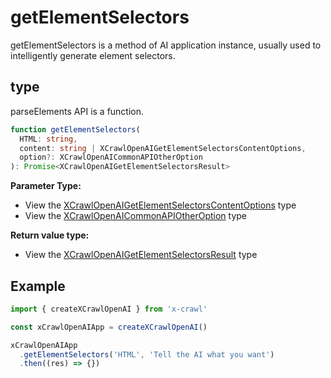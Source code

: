 # getElementSelectors

getElementSelectors is a method of AI application instance, usually used to intelligently generate element selectors.

## type

parseElements API is a function.

```ts
function getElementSelectors(
  HTML: string,
  content: string | XCrawlOpenAIGetElementSelectorsContentOptions,
  option?: XCrawlOpenAICommonAPIOtherOption
): Promise<XCrawlOpenAIGetElementSelectorsResult>
```

**Parameter Type:**

- View the [XCrawlOpenAIGetElementSelectorsContentOptions](/type/get-element-selectors#crawlopenaigetelementselectorscontentoptions) type
- View the [XCrawlOpenAICommonAPIOtherOption](/type/crawl-openai-other-config#crawlopenaicommonapiotheroption) type

**Return value type:**

- View the [XCrawlOpenAIGetElementSelectorsResult](/type/get-element-selectors#crawlopenaigetelementselectorsresult) type

## Example

```js
import { createXCrawlOpenAI } from 'x-crawl'

const xCrawlOpenAIApp = createXCrawlOpenAI()

xCrawlOpenAIApp
  .getElementSelectors('HTML', 'Tell the AI what you want')
  .then((res) => {})
```
